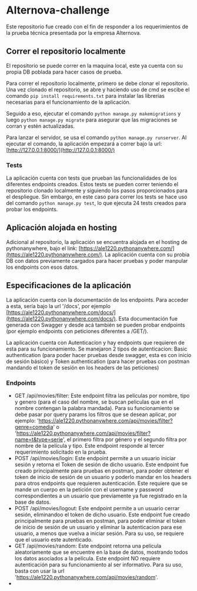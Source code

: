 # Alternova-challenge
Este repositorio fue creado con el fin de responder a los requerimientos de la prueba técnica presentada por la empresa Alternova. 

## Correr el repositorio localmente
El repositorio se puede correr en la maquina local, este ya cuenta con su propia DB poblada para hacer casos de prueba.

Para correr el repositorio localmente, primero se debe clonar el repositorio. Una vez clonado el repositorio, se abre y haciendo uso de cmd se escibe el comando `pip install requirements.txt` para instalar las librerias necesarias para el funcionamiento de la aplicación.

Seguido a eso, ejecutar el comando `python manage.py makemigrations` y luego `python manage.py migrate` para asegurar que las migraciones se corran y estén actualizadas. 

Para lanzar el servidor, se usa el comando `python manage.py runserver`. Al ejecutar el comando, la aplicación empezará a correr bajo la url: [http://127.0.0.1:8000/](http://127.0.0.1:8000/)
### Tests
La aplicación cuenta con tests que prueban las funcionalidades de los diferentes endpoints creados. Estos tests se pueden correr teniendo el repositorio clonado localmente y siguiendo los pasos proporcionados para el despliegue. Sin embargo, en este caso para correr los tests se hace uso del comando `python manage.py test`, lo que ejecuta 24 tests creados para probar los endpoints.

## Aplicación alojada en hosting
Adicional al repositorio, la aplicación se encuentra alojada en el hosting de pythonanywhere, bajo el link: [https://ale1220.pythonanywhere.com/](https://ale1220.pythonanywhere.com/). La aplicación cuenta con su probia DB con datos previamente cargados para hacer pruebas y poder manpular los endpoints con esos datos.

## Especificaciones de la aplicación

La aplicación cuenta con la documentación de los endpoints. Para acceder a esta, sería bajo la url '/docs', por ejemplo [https://ale1220.pythonanywhere.com/docs/](https://ale1220.pythonanywhere.com/docs/). Esta documentación fue generada con Swagger y desde acá también se pueden probar endpoints (por ejemplo endpoints con peticiones diferentes a /GET/).

La aplicación cuenta con Autenticacion y hay endpoints que requieren de esta para su funcionamiento. Se manejaron 2 tipos de autenticacion: Basic authentication (para poder hacer pruebas desde swagger, esta es con inicio de sesión básico) y Token authentication (para hacer pruebas con postman mandando el token de sesión en los headers de las peticiones)

### Endpoints
* GET /api/movies/filter: Este endpoint filtra las películas por nombre, tipo y genero (para el caso del nombre, se buscan peliculas que en el nombre contengan la palabra mandada). Para su funcionamiento se debe pasar por query params los filtros que se desean aplicar, por ejemplo: 'https://ale1220.pythonanywhere.com/api/movies/filter?genre=comedia' o 'https://ale1220.pythonanywhere.com/api/movies/filter?name=t&type=serie', el primero filtra por género y el segundo filtra por nombre de la película y tipo. Este endpoint responde al tercer requerimiento solicitado en la prueba.
* POST /api/movies/login: Este endpoint permite a un usuario iniciar sesión y retorna el Token de sesión de dicho usuario. Este endpoint fue creado principalmente para pruebas en postman, para poder obtener el token de inicio de sesión de un usuario y poderlo mandar en los headers para otros endpoints que requieren autenticación. Este requiere que se mande un cuerpo en la petición con el username y password correspondientes a un usuario que previamente ya fue registrado en la base de datos.
* POST /api/movies/logout: Este endpoint permite a un usuario cerrar sesión, eliminandoo el token de dicho usuario. Este endpoint fue creado principalmente para pruebas en postman, para poder eliminar el token de inicio de sesión de un usuario y eliminar la autenticacion para ese usuario, a menos que vuelva a iniciar sesión. Para su uso, se requiere que el usuario este autenticado.
* GET /api/movies/random: Este endpoint retorna una película aleatoriamente que se encuentre en la base de datos, mostrando todos los datos asociados a la película. Este endpoint NO requiere autenticación para su funcionamiento al ser informativo. Para su uso, basta con usar la url 'https://ale1220.pythonanywhere.com/api/movies/random'.
* 
